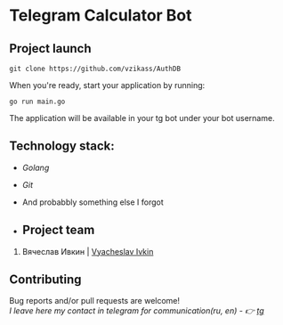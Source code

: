 <h1>Telegram Calculator Bot</h1>

## Project launch

```
git clone https://github.com/vzikass/AuthDB
```
When you're ready, start your application by running:
```
go run main.go
```
The application will be available in your tg bot under your bot username.

## Technology stack:
* *Golang* 
* *Git*
* And probabbly something else I forgot

* ## Project team
1. Вячеслав Ивкин | [Vyacheslav Ivkin](https://github.com/vzikass)

## Contributing
Bug reports and/or pull requests are welcome!\
*I leave here my contact in telegram for communication(ru, en) - :point_right: [tg](https://t.me/vzikass)*
